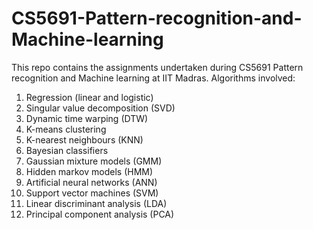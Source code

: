 # CS5691-Pattern-recognition-and-Machine-learning
This repo contains the assignments undertaken during CS5691 Pattern recognition and Machine learning at IIT Madras.
Algorithms involved:
1. Regression (linear and logistic)
2. Singular value decomposition (SVD)
3. Dynamic time warping (DTW)
4. K-means clustering
5. K-nearest neighbours (KNN)
6. Bayesian classifiers
7. Gaussian mixture models (GMM)
8. Hidden markov models (HMM)
9. Artificial neural networks (ANN)
10. Support vector machines (SVM)
11. Linear discriminant analysis (LDA)
12. Principal component analysis (PCA)
